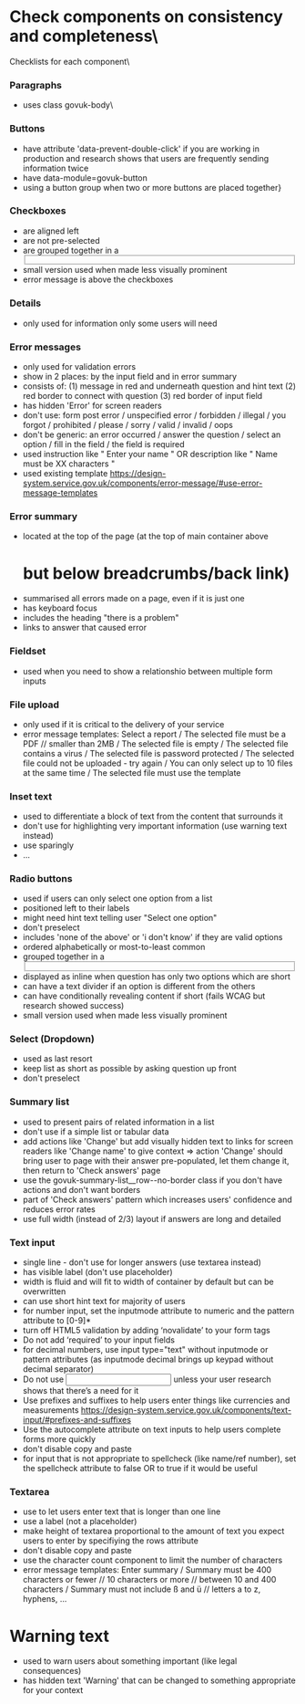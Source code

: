 # Check components on consistency and completeness\

Checklists for each component\

### Paragraphs
* uses class govuk-body\

### Buttons
* have attribute 'data-prevent-double-click' if you are working in production and research shows that users are frequently sending information twice
* have data-module=govuk-button
* using a button group when two or more buttons are placed together}

### Checkboxes
* are aligned left
* are not pre-selected
* are grouped together in a <fieldset>
*  small version used when made less visually prominent
*  error message is above the checkboxes
  
### Details
* only used for information only some users will need
  
### Error messages
* only used for validation errors
* show in 2 places: by the input field and in error summary
* consists of: (1) message in red and underneath question and hint text (2) red border to connect with question (3) red border of input field
* has hidden 'Error' for screen readers
* don't use: form post error / unspecified error / forbidden / illegal / you forgot / prohibited / please / sorry / valid / invalid / oops
* don't be generic: an error occurred / answer the question / select an option / fill in the field / the field is required
* used instruction like " Enter your name " OR description like " Name must be XX characters "
* used existing template https://design-system.service.gov.uk/components/error-message/#use-error-message-templates 
  
### Error summary
* located at the top of the page (at the top of main container above <h1> but below breadcrumbs/back link)
* summarised all errors made on a page, even if it is just one
* has keyboard focus
* includes the heading "there is a problem"
* links to answer that caused error
 
### Fieldset
* used when you need to show a relationshio between multiple form inputs
  
### File upload
* only used if it is critical to the delivery of your service
* error message templates: Select a report / The selected file must be a PDF // smaller than 2MB / The selected file is empty / The selected file contains a virus / The selected file is password protected / The selected file could not be uploaded - try again / You can only select up to 10 files at the same time / The selected file must use the template
  
### Inset text
* used to differentiate a block of text from the content that surrounds it
* don't use for highlighting very important information (use warning text instead)
* use sparingly
* <div class="govuk-inset-text">...</div>
  
### Radio buttons
* used if users can only select one option from a list
* positioned left to their labels
* might need hint text telling user "Select one option"
* don't preselect
* includes 'none of the above' or 'i don't know' if they are valid options
* ordered alphabetically or most-to-least common
* grouped together in a <fieldset>
* displayed as inline when question has only two options which are short
* can have a text divider if an option is different from the others
* can have conditionally revealing content if short (fails WCAG but research showed success)
* small version used when made less visually prominent
  
### Select (Dropdown)
* used as last resort
* keep list as short as possible by asking question up front
* don't preselect
  
### Summary list
* used to present pairs of related information in a list
* don't use if a simple list or tabular data
* add actions like 'Change' but add visually hidden text to links for screen readers like 'Change name' to give context
=> action 'Change' should bring user to page with their answer pre-populated, let them change it, then return to 'Check answers' page
* use the govuk-summary-list__row--no-border class if you don't have actions and don't want borders
* part of 'Check answers' pattern which increases users' confidence and reduces error rates
* use full width (instead of 2/3) layout if answers are long and detailed
  
### Text input
* single line - don't use for longer answers (use textarea instead)
* has visible label (don't use placeholder)
* width is fluid and will fit to width of container by default but can be overwritten
* can use short hint text for majority of users
* for number input, set the inputmode attribute to numeric and the pattern attribute to [0-9]*
* turn off HTML5 validation by adding ‘novalidate’ to your form tags
* Do not add ‘required’ to your input fields
* for decimal numbers, use input type="text" without inputmode or pattern attributes (as inputmode decimal brings up keypad without decimal separator)
* Do not use <input type="number"> unless your user research shows that there’s a need for it
* Use prefixes and suffixes to help users enter things like currencies and measurements https://design-system.service.gov.uk/components/text-input/#prefixes-and-suffixes 
* Use the autocomplete attribute on text inputs to help users complete forms more quickly
* don't disable copy and paste
* for input that is not appropriate to spellcheck (like name/ref number), set the spellcheck attribute to false OR to true if it would be useful
  
### Textarea
* use to let users enter text that is longer than one line
* use a label (not a placeholder)
* make height of textarea proportional to the amount of text you expect users to enter by specifiying the rows attribute
* don't disable copy and paste
* use the character count component to limit the number of characters
* error message templates: Enter summary / Summary must be 400 characters or fewer // 10 characters or more // between 10 and 400 characters / Summary must not include ß and ü // letters a to z, hyphens, ...
  
# Warning text
* used to warn users about something important (like legal consequences)
* has hidden text 'Warning' that can be changed to something appropriate for your context
